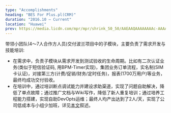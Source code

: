 ```yaml
---
type: "Accomplishments"
heading: "BES For Plus.pl(CRM)"
duration: "2016.10 – Current"
location: "Huawei"
prev: https://media.licdn.com/mpr/mpr/shrink_50_50/AAEAAQAAAAAAAAc-AAAAJDM1Njg3YWYzLWY4ODEtNDhmMy1hYWQ2LTA2ZjE4Mjk2ZDM2YQ.png
---
```


带领小团队(4～7人合作方人员)交付波兰项目中的子模块，主要负责了需求开发与技能培训:
* 在需求中，负责子模块从需求开发到测试验收的生命周期。比如有二次认证业务(类似于短信验证码, 用BPM-Timer实现)，集团业务订单流程，实名制(SIM卡认证)，对接第三方(计费/促销/财务/定时任务)，报表(1700万用户)等业务，最终均成功交付验收。
* 在培训中，通过培训断点调试能力并建设求助渠道，实现了问题自助解决，降低了单点故障；通过推广文档与Wiki写作，降低了新人重复培训；通过培养工程能力搭建，实现自助DevOpts运维；最终人均产出达到了2人/天，实现了公司低成本与小组少加班，详见[本文](http://www.jianshu.com/p/bfdbf3537eef)叙述。
